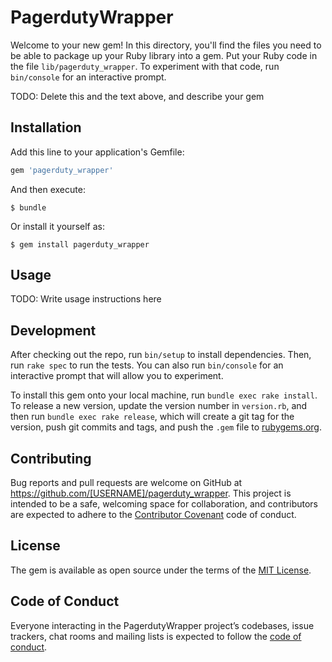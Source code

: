# PagerdutyWrapper

Welcome to your new gem! In this directory, you'll find the files you need to be able to package up your Ruby library into a gem. Put your Ruby code in the file `lib/pagerduty_wrapper`. To experiment with that code, run `bin/console` for an interactive prompt.

TODO: Delete this and the text above, and describe your gem

## Installation

Add this line to your application's Gemfile:

```ruby
gem 'pagerduty_wrapper'
```

And then execute:

    $ bundle

Or install it yourself as:

    $ gem install pagerduty_wrapper

## Usage

TODO: Write usage instructions here

## Development

After checking out the repo, run `bin/setup` to install dependencies. Then, run `rake spec` to run the tests. You can also run `bin/console` for an interactive prompt that will allow you to experiment.

To install this gem onto your local machine, run `bundle exec rake install`. To release a new version, update the version number in `version.rb`, and then run `bundle exec rake release`, which will create a git tag for the version, push git commits and tags, and push the `.gem` file to [rubygems.org](https://rubygems.org).

## Contributing

Bug reports and pull requests are welcome on GitHub at https://github.com/[USERNAME]/pagerduty_wrapper. This project is intended to be a safe, welcoming space for collaboration, and contributors are expected to adhere to the [Contributor Covenant](http://contributor-covenant.org) code of conduct.

## License

The gem is available as open source under the terms of the [MIT License](https://opensource.org/licenses/MIT).

## Code of Conduct

Everyone interacting in the PagerdutyWrapper project’s codebases, issue trackers, chat rooms and mailing lists is expected to follow the [code of conduct](https://github.com/[USERNAME]/pagerduty_wrapper/blob/master/CODE_OF_CONDUCT.md).
